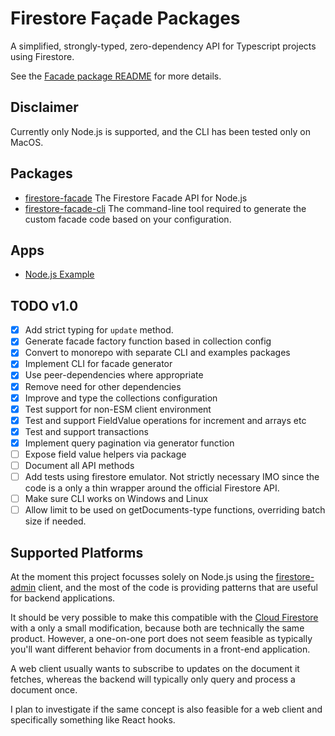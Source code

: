 # Firestore Façade Packages

A simplified, strongly-typed, zero-dependency API for Typescript projects using
Firestore.

See the [Facade package README](./packages/facade/README.md) for more details.

## Disclaimer

Currently only Node.js is supported, and the CLI has been tested only on MacOS.

## Packages

- [firestore-facade](./packages/facade/README.md) The Firestore Facade API for
  Node.js
- [firestore-facade-cli](./packages/cli/README.md) The command-line tool
  required to generate the custom facade code based on your configuration.

## Apps

- [Node.js Example](./apps/example-nodejs/README.md)

## TODO v1.0

- [x] Add strict typing for `update` method.
- [x] Generate facade factory function based in collection config
- [x] Convert to monorepo with separate CLI and examples packages
- [x] Implement CLI for facade generator
- [x] Use peer-dependencies where appropriate
- [x] Remove need for other dependencies
- [x] Improve and type the collections configuration
- [x] Test support for non-ESM client environment
- [x] Test and support FieldValue operations for increment and arrays etc
- [x] Test and support transactions
- [x] Implement query pagination via generator function
- [ ] Expose field value helpers via package
- [ ] Document all API methods
- [ ] Add tests using firestore emulator. Not strictly necessary IMO since the
      code is a only a thin wrapper around the official Firestore API.
- [ ] Make sure CLI works on Windows and Linux
- [ ] Allow limit to be used on getDocuments-type functions, overriding batch
      size if needed.

## Supported Platforms

At the moment this project focusses solely on Node.js using the
[firestore-admin](https://github.com/firebase/firebase-admin-node) client, and
the most of the code is providing patterns that are useful for backend
applications.

It should be very possible to make this compatible with the [Cloud
Firestore](https://github.com/googleapis/nodejs-firestore) with a only a small
modification, because both are technically the same product. However, a
one-on-one port does not seem feasible as typically you'll want different
behavior from documents in a front-end application.

A web client usually wants to subscribe to updates on the document it fetches,
whereas the backend will typically only query and process a document once.

I plan to investigate if the same concept is also feasible for a web client and
specifically something like React hooks.

